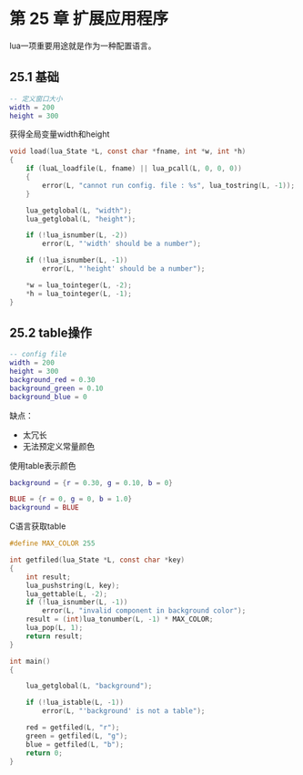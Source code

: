 第 25 章 扩展应用程序
=====================

lua一项重要用途就是作为一种配置语言。

## 25\.1 基础

```lua
-- 定义窗口大小
width = 200
height = 300
```

获得全局变量width和height

```c
void load(lua_State *L, const char *fname, int *w, int *h)
{
	if (luaL_loadfile(L, fname) || lua_pcall(L, 0, 0, 0))
	{
		error(L, "cannot run config. file : %s", lua_tostring(L, -1));
	}

	lua_getglobal(L, "width");
	lua_getglobal(L, "height");

	if (!lua_isnumber(L, -2))
		error(L, "'width' should be a number");

	if (!lua_isnumber(L, -1))
		error(L, "'height' should be a number");

	*w = lua_tointeger(L, -2);
	*h = lua_tointeger(L, -1);
}
```

## 25\.2 table操作

```lua
-- config file
width = 200
height = 300
background_red = 0.30
background_green = 0.10
background_blue = 0
```

缺点：

* 太冗长
* 无法预定义常量颜色

使用table表示颜色

```lua
background = {r = 0.30, g = 0.10, b = 0}

BLUE = {r = 0, g = 0, b = 1.0}
background = BLUE
```

C语言获取table

```c
#define MAX_COLOR 255

int getfiled(lua_State *L, const char *key)
{
	int result;
	lua_pushstring(L, key);
	lua_gettable(L, -2);
	if (!lua_isnumber(L, -1))
		error(L, "invalid component in background color");
	result = (int)lua_tonumber(L, -1) * MAX_COLOR;
	lua_pop(L, 1);
	return result;
}

int main()
{

	lua_getglobal(L, "background");

	if (!lua_istable(L, -1))
		error(L, "'background' is not a table");

	red = getfiled(L, "r");
	green = getfiled(L, "g");
	blue = getfiled(L, "b");
	return 0;
}
```


